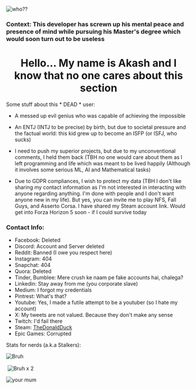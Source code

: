 <!--
**Akash-1gif/Akash-1gif** is a ✨ _special_ ✨ repository because its `README.md` (this file) appears on your GitHub profile.

Here are some ideas to get you started:

- 🔭 I’m currently working on ...
- 🌱 I’m currently learning ...
- 👯 I’m looking to collaborate on ...
- 🤔 I’m looking for help with ...
- 💬 Ask me about ...
- 📫 How to reach me: ...
- 😄 Pronouns: ...
- ⚡ Fun fact: ...
-->

<p align="left"> <img src="https://komarev.com/ghpvc/?username=Akash-1gif&label=Profile%20views&color=0e75b6&style=flat" alt="who??" /> </p>

### Context: This developer has screwn up his mental peace and presence of mind while pursuing his Master's degree which would soon turn out to be useless
<h1 align="center">Hello... My name is Akash and I know that no one cares about this section</h1>

<p> Some stuff about this * DEAD * user: </p>

- A messed up evil genius who was capable of achieving the impossible 

- An ENTJ (INTJ to be precise) by birth, but due to societal pressure and the factual world: this kid grew up to become an ISFP (or ISFJ, who sucks)

- I need to push my superior projects, but due to my unconventional comments, I held them back (TBH no one would care about them as I left programming and life which was meant to be lived happily (Although it involves some serious ML, AI and Mathematical tasks)

- Due to GDPR compliances, I wish to protect my data (TBH I don't like sharing my contact information as I'm not interested in interacting with anyone regarding anything. I'm done with people and I don't want anyone new in my life). But yes, you can invite me to play NFS, Fall Guys, and Asserto Corsa. I have shared my Steam account link. Would get into Forza Horizon 5 soon - if I could survive today

### Contact Info:
- Facebook: Deleted
- Discord: Account and Server deleted
- Reddit: Banned (I owe you respect here)
- Instagram: 404
- Snapchat: 404
- Quora: Deleted
- Tinder, Bumblee: Mere crush ke naam pe fake accounts hai, chalega?
- Linkedin: Stay away from me (you corporate slave)
- Medium: I forgot my credentials
- Pintrest: What's that?
- Youtube: Yes, I made a futile attempt to be a youtuber (so I hate my account)
- X: My tweets are not valued. Because they don't make any sense
- Twitch: I'd fail there
- Steam: <a href="https://steamcommunity.com/profiles/76561199233729802/" target="blank">TheDonaldDuck</a>
- Epic Games: Corrupted

<p> Stats for nerds (a.k.a Stalkers): </p>

<p><img align="center" src="https://github-readme-stats.vercel.app/api/top-langs?username=Akash-1gif&show_icons=true&locale=en&layout=compact" alt="Bruh" /></p>

<p>&nbsp;<img align="center" src="https://github-readme-stats.vercel.app/api?username=Akash-1gif&show_icons=true&locale=en" alt="Bruh x 2" /></p>

<p><img align="center" src="https://github-readme-streak-stats.herokuapp.com/?user=Akash-1gif&" alt="your mum" /></p>
